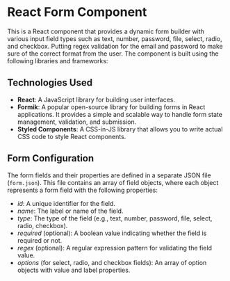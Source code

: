 # React Form Component

This is a React component that provides a dynamic form builder with various input field types such as text, number, password, file, select, radio, and checkbox. Putting regex validation for the email and password to make sure of the correct format from the user. The component is built using the following libraries and frameworks:

## Technologies Used

- **React**: A JavaScript library for building user interfaces.
- **Formik**: A popular open-source library for building forms in React applications. It provides a simple and scalable way to handle form state management, validation, and submission.
- **Styled Components**: A CSS-in-JS library that allows you to write actual CSS code to style React components.

## Form Configuration

The form fields and their properties are defined in a separate JSON file (`form.json`). This file contains an array of field objects, where each object represents a form field with the following properties:

- *id*: A unique identifier for the field.
- *name*: The label or name of the field.
- *type*: The type of the field (e.g., text, number, password, file, select, radio, checkbox).
- *required* (optional): A boolean value indicating whether the field is required or not.
- *regex* (optional): A regular expression pattern for validating the field value.
- *options* (for select, radio, and checkbox fields): An array of option objects with value and label properties.
